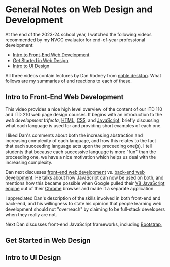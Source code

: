 # General Notes on Web Design and Development

At the end of the 2023-24 school year, I watched the following videos
recommended by my NVCC evaluator for end-of-year professional development:

* [Intro to Front-End Web Development](https://www.youtube.com/watch?v=7C4dv8vuwEk)
* [Get Started in Web Design](https://www.youtube.com/watch?v=05r34Q9oM-8)
* [Intro to UI Design](https://www.youtube.com/watch?v=GbJLsSi7ehY)

All three videos contain lectures by Dan Rodney from
[noble desktop](https://www.nobledesktop.com/).  What follows are my summaries
of and reactions to each of these.


## Intro to Front-End Web Development

This video provides a nice high level overview of the content of our
ITD 110 and ITD 210 web page design courses. It begins with an introduction
to the *web development trifecta*,
[HTML](https://en.wikipedia.org/wiki/HTML),
[CSS](https://en.wikipedia.org/wiki/CSS),
and [JavaScript](https://en.wikipedia.org/wiki/JavaScript), briefly discussing
what each language is used for and providing short examples of each one.

I liked Dan's comments about both the increasing abstraction and increasing
complexity of each language, and how this relates to the fact that each
succeeding language acts upon the preceeding one(s). I tell students that
because each successive language is more "fun" than the proceeding one, we
have a nice motivation which helps us deal with the increasing complexity.

Dan next discusses
[front-end web development](https://en.wikipedia.org/wiki/Front-end_web_development) vs.
[back-end web development](https://en.wikipedia.org/wiki/Client%E2%80%93server_model#Server-side).
He talks about how JavaScript can now be used on both, and mentions how this
became possible when Google pulled their
[V8 JavaScript engine](https://en.wikipedia.org/wiki/V8_(JavaScript_engine))
out of their [Chrome](https://en.wikipedia.org/wiki/Google_Chrome) browser and
made it a separate application.

I appreciated Dan's description of the skills involved in both front-end and
back-end, and his willingness to state his opinion that people learning
web development should not "overreach" by claiming to be full-stack developers
when they really are not.

Next Dan discusses front-end JavaScript frameworks, including
[Bootstrap](https://en.wikipedia.org/wiki/Bootstrap_(front-end_framework)),



## Get Started in Web Design



## Intro to UI Design


